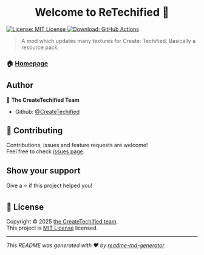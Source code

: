 <h1 align="center">Welcome to ReTechified 👋</h1>
<p>
  <a href="https://mit-license.org/" target="_blank">
    <img alt="License: MIT License" src="https://img.shields.io/badge/License-MIT License-yellow.svg" />
  </a>
  <a href="https://nightly.link/CreateTechified/ReTechified-Mod/workflows/gradle/main/" target="_blank">
    <img alt="Download: GitHub Actions" src="https://img.shields.io/badge/Download-GitHub Actions-lightgrey.svg" />
  </a>
</p>

> A mod which updates many textures for Create: Techified. Basically a resource pack.

### 🏠 [Homepage](https://curseforge.com/minecraft/mc-mods/retechified-mod)

## Author

👤 **The CreateTechified Team**

* Github: [@CreateTechified](https://github.com/CreateTechified)

## 🤝 Contributing

Contributions, issues and feature requests are welcome!<br />Feel free to check [issues page](https://github.com/CreateTechified/ReTechified-Mod/issues). 

## Show your support

Give a ⭐️ if this project helped you!

## 📝 License

Copyright © 2025 [the CreateTechified team](https://github.com/CreateTechified).<br />
This project is [MIT License](https://mit-license.org/) licensed.

***
_This README was generated with ❤️ by [readme-md-generator](https://github.com/kefranabg/readme-md-generator)_
